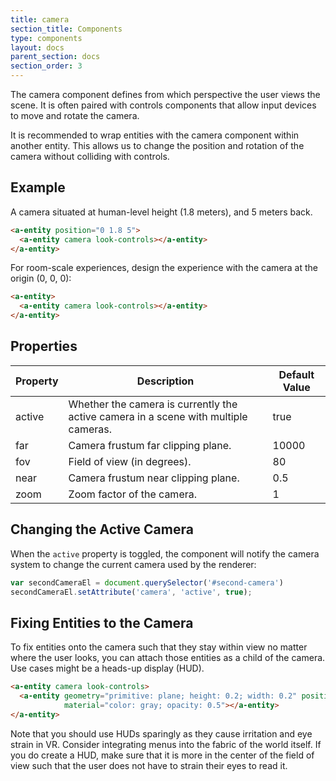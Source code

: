 ```yaml
---
title: camera
section_title: Components
type: components
layout: docs
parent_section: docs
section_order: 3
---
```


The camera component defines from which perspective the user views the scene. It is often paired with controls components that allow input devices to move and rotate the camera.

It is recommended to wrap entities with the camera component within another entity. This allows us to change the position and rotation of the camera without colliding with controls.

## Example

A camera situated at human-level height (1.8 meters), and 5 meters back.

```html
<a-entity position="0 1.8 5">
  <a-entity camera look-controls></a-entity>
</a-entity>
```

For room-scale experiences, design the experience with the camera at the origin (0, 0, 0):

```html
<a-entity>
  <a-entity camera look-controls></a-entity>
</a-entity>
```

## Properties

| Property | Description                                                                         | Default Value |
|----------|-------------------------------------------------------------------------------------|---------------|
| active   | Whether the camera is currently the active camera in a scene with multiple cameras. | true          |
| far      | Camera frustum far clipping plane.                                                  | 10000         |
| fov      | Field of view (in degrees).                                                         | 80            |
| near     | Camera frustum near clipping plane.                                                 | 0.5           |
| zoom     | Zoom factor of the camera.                                                          | 1             |

## Changing the Active Camera

When the `active` property is toggled, the component will notify the camera system to change the current camera used by the renderer:

```js
var secondCameraEl = document.querySelector('#second-camera')
secondCameraEl.setAttribute('camera', 'active', true);
```

## Fixing Entities to the Camera

To fix entities onto the camera such that they stay within view no matter where the user looks, you can attach those entities as a child of the camera. Use cases might be a heads-up display (HUD).

```html
<a-entity camera look-controls>
  <a-entity geometry="primitive: plane; height: 0.2; width: 0.2" position="0 0 -1"
            material="color: gray; opacity: 0.5"></a-entity>
</a-entity>
```

Note that you should use HUDs sparingly as they cause irritation and eye strain in VR. Consider integrating menus into the fabric of the world itself. If you do create a HUD, make sure that it is more in the center of the field of view such that the user does not have to strain their eyes to read it.
